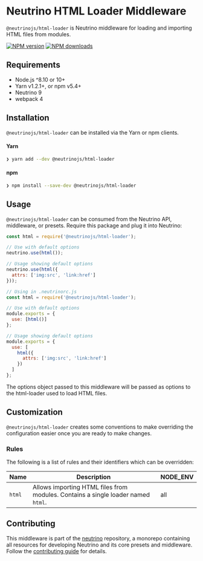 # Neutrino HTML Loader Middleware

`@neutrinojs/html-loader` is Neutrino middleware for loading and importing HTML files from modules.

[![NPM version][npm-image]][npm-url]
[![NPM downloads][npm-downloads]][npm-url]

## Requirements

- Node.js ^8.10 or 10+
- Yarn v1.2.1+, or npm v5.4+
- Neutrino 9
- webpack 4

## Installation

`@neutrinojs/html-loader` can be installed via the Yarn or npm clients.

#### Yarn

```bash
❯ yarn add --dev @neutrinojs/html-loader
```

#### npm

```bash
❯ npm install --save-dev @neutrinojs/html-loader
```

## Usage

`@neutrinojs/html-loader` can be consumed from the Neutrino API, middleware, or presets. Require this package
and plug it into Neutrino:

```js
const html = require('@neutrinojs/html-loader');

// Use with default options
neutrino.use(html());

// Usage showing default options
neutrino.use(html({
  attrs: ['img:src', 'link:href']
}));
```

```js
// Using in .neutrinorc.js
const html = require('@neutrinojs/html-loader');

// Use with default options
module.exports = {
  use: [html()]
};

// Usage showing default options
module.exports = {
  use: [
    html({
      attrs: ['img:src', 'link:href']
    })
  ]
};
```

The options object passed to this middleware will be passed as options to the html-loader used to load HTML files.

## Customization

`@neutrinojs/html-loader` creates some conventions to make overriding the configuration easier once you are
ready to make changes.

### Rules

The following is a list of rules and their identifiers which can be overridden:

| Name | Description | NODE_ENV |
| --- | --- | --- |
| `html` | Allows importing HTML files from modules. Contains a single loader named `html`. | all |

## Contributing

This middleware is part of the [neutrino](https://github.com/neutrinojs/neutrino) repository, a monorepo
containing all resources for developing Neutrino and its core presets and middleware. Follow the
[contributing guide](https://neutrinojs.org/contributing/) for details.

[npm-image]: https://img.shields.io/npm/v/@neutrinojs/html-loader.svg
[npm-downloads]: https://img.shields.io/npm/dt/@neutrinojs/html-loader.svg
[npm-url]: https://www.npmjs.com/package/@neutrinojs/html-loader
